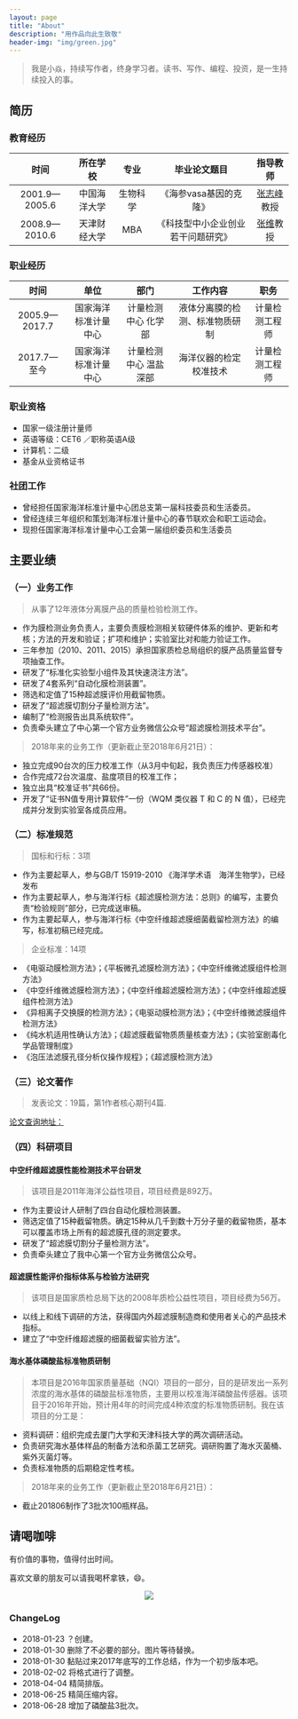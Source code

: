```yaml
---
layout: page
title: "About"
description: "用作品向此生致敬"
header-img: "img/green.jpg"
---
```

> 我是小焱，持续写作者，终身学习者。读书、写作、编程、投资，是一生持续投入的事。

## 简历
### 教育经历

| 时间 | 所在学校 | 专业 | 毕业论文题目 | 指导教师 |
|:----------:|:-------------:|:-------:|:-------:|:-------:|
|2001.9—2005.6| 中国海洋大学| 生物科学| 《海参vasa基因的克隆》|[张志峰](http://baike.baidu.com/link?url=I6ikBwL6-kYNBPkxPrtJcdL1Tz2l6MosxMtVsQR16xmux66LkrfNTqjJIcfjnQxMayfLnR929kUEquuWRHK5p9kqNIYgAD6SYRDq6KbZQ9G7dEnQ9GMHHtLWFpwzAOI2)教授|
|2008.9—2010.6| 天津财经大学| MBA| 《科技型中小企业创业若干问题研究》|[张维](http://baike.baidu.com/item/张维/6647047?fr=aladdin)教授|

### 职业经历

| 时间 | 单位 | 部门 | 工作内容 | 职务 |
|:----------:|:-------------:|:-------:|:-------:|:-------:|
| 2005.9—2017.7| 国家海洋标准计量中心| 计量检测中心 化学部| 液体分离膜的检测、标准物质研制| 计量检测工程师|
| 2017.7—至今| 国家海洋标准计量中心| 计量检测中心 温盐深部| 海洋仪器的检定校准技术| 计量检测工程师|

### 职业资格

- 国家一级注册计量师
- 英语等级：CET6 ／职称英语A级
- 计算机：二级
- 基金从业资格证书

### 社团工作

- 曾经担任国家海洋标准计量中心团总支第一届科技委员和生活委员。
- 曾经连续三年组织和策划海洋标准计量中心的春节联欢会和职工运动会。
- 现担任国家海洋标准计量中心工会第一届组织委员和生活委员

## 主要业绩

### （一）业务工作
> 从事了12年液体分离膜产品的质量检验检测工作。

- 作为膜检测业务负责人，主要负责膜检测相关软硬件体系的维护、更新和考核；方法的开发和验证；扩项和维护；实验室比对和能力验证工作。
- 三年参加（2010、2011、2015）承担国家质检总局组织的膜产品质量监督专项抽查工作。
- 研发了“标准化实验型小组件及其快速浇注方法”。
- 研发了4套系列“自动化膜检测装置”。
- 筛选和定值了15种超滤膜评价用截留物质。
- 研发了“超滤膜切割分子量检测方法”。
- 编制了“检测报告出具系统软件”。
- 负责牵头建立了中心第一个官方业务微信公众号“超滤膜检测技术平台”。
> 2018年来的业务工作（更新截止至2018年6月21日）：

- 独立完成90台次的压力校准工作（从3月中旬起，我负责压力传感器校准）
- 合作完成72台次温度、盐度项目的校准工作；
- 独立出具“校准证书”共66份。
- 开发了“证书N值专用计算软件”一份（WQM 类仪器 T 和 C 的 N 值），已经完成并分发到实验室各成员应用。


### （二）标准规范
> 国标和行标：3项

- 作为主要起草人，参与GB/T 15919-2010 《海洋学术语　海洋生物学》，已经发布
- 作为主要起草人，参与海洋行标《超滤膜检测方法：总则》的编写，主要负责“检验规则”部分，已完成送审稿。
- 作为主要起草人，参与海洋行标《中空纤维超滤膜细菌截留检测方法》的编写，标准初稿已经完成。

> 企业标准：14项

- 《电驱动膜检测方法》；《平板微孔滤膜检测方法》；《中空纤维微滤膜组件检测方法》
- 《中空纤维微滤膜检测方法》；《中空纤维超滤膜检测方法》；《中空纤维超滤膜组件检测方法》
- 《异相离子交换膜的检测方法》；《电驱动膜检测方法》；《中空纤维微滤膜组件检测方法》
- 《纯水机适用性确认方法》；《超滤膜截留物质质量核查方法》；《实验室剧毒化学品管理制度》
- 《泡压法滤膜孔径分析仪操作规程》；《超滤膜检测方法》

### （三）论文著作
> 发表论文：19篇，第1作者核心期刊4篇.

[论文查询地址：](http://xueshu.baidu.com/scholarID/CN-BQ735L8J)

### （四）科研项目
#### 中空纤维超滤膜性能检测技术平台研发
> 该项目是2011年海洋公益性项目，项目经费是892万。

- 作为主要设计人研制了四台自动化膜检测装置。
- 筛选定值了15种截留物质。确定15种从几千到数十万分子量的截留物质，基本可以覆盖市场上所有的超滤膜孔径的测定要求。
- 研发了“超滤膜切割分子量检测方法”。
- 负责牵头建立了我中心第一个官方业务微信公众号。

#### 超滤膜性能评价指标体系与检验方法研究
> 该项目是国家质检总局下达的2008年质检公益性项目，项目经费为56万。

- 以线上和线下调研的方法，获得国内外超滤膜制造商和使用者关心的产品技术指标。
- 建立了“中空纤维超滤膜的细菌截留实验方法”。

#### 海水基体磷酸盐标准物质研制
> 本项目是2016年国家质量基础（NQI）项目的一部分，目的是研发出一系列浓度的海水基体的磷酸盐标准物质，主要用以校准海洋磷酸盐传感器。该项目于2016年开始，预计用4年的时间完成4种浓度的标准物质研制。我在该项目的分工是：

- 资料调研：组织完成去厦门大学和天津科技大学的两次调研活动。
- 负责研究海水基体样品的制备方法和杀菌工艺研究。调研购置了海水灭菌桶、紫外灭菌灯等。
- 负责标准物质的后期稳定性考核。
> 2018年来的业务工作（更新截止至2018年6月21日）：

- 截止201806制作了3批次100瓶样品。

## 请喝咖啡

有价值的事物，值得付出时间。

喜欢文章的朋友可以请我喝杯拿铁，😄。

<center>
    <p><img src="https://upload-images.jianshu.io/upload_images/3785456-80661d7ea73d186b.png?imageMogr2/auto-orient/strip%7CimageView2/2/w/1240" align="center"></p>
</center>


### ChangeLog

- 2018-01-23 ？创建。
- 2018-01-30 删除了不必要的部分。图片等待替换。
- 2018-01-30 黏贴过来2017年底写的工作总结，作为一个初步版本吧。
- 2018-02-02 将格式进行了调整。
- 2018-04-04 精简排版。
- 2018-06-25 精简压缩内容。
- 2018-06-28 增加了磷酸盐3批次。

